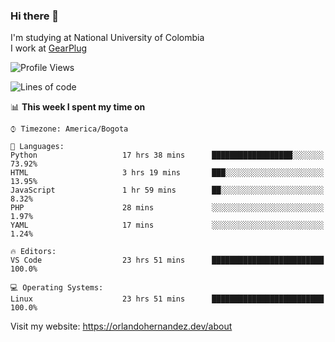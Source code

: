 ### Hi there 👋


<!--**AR4Z/AR4Z** is a ✨ _special_ ✨ repository because its `README.md` (this file) appears on your GitHub profile.

Here are some ideas to get you started:-->
I'm studying at National University of Colombia
<br>
I work at <a href="https://gearplug.io/en/">GearPlug</a>
<br>

<!--START_SECTION:waka-->
![Profile Views](http://img.shields.io/badge/Profile%20Views-22-blue)

![Lines of code](https://img.shields.io/badge/From%20Hello%20World%20I've%20written-19.3%20million%20Lines%20of%20code-blue)

📊 **This week I spent my time on** 

```text
⌚︎ Timezone: America/Bogota

💬 Languages: 
Python                   17 hrs 38 mins      ██████████████████░░░░░░░   73.92% 
HTML                     3 hrs 19 mins       ███░░░░░░░░░░░░░░░░░░░░░░   13.95% 
JavaScript               1 hr 59 mins        ██░░░░░░░░░░░░░░░░░░░░░░░   8.32% 
PHP                      28 mins             ░░░░░░░░░░░░░░░░░░░░░░░░░   1.97% 
YAML                     17 mins             ░░░░░░░░░░░░░░░░░░░░░░░░░   1.24%

🔥 Editors: 
VS Code                  23 hrs 51 mins      █████████████████████████   100.0%

💻 Operating Systems: 
Linux                    23 hrs 51 mins      █████████████████████████   100.0%

```


<!--END_SECTION:waka-->


Visit my website: https://orlandohernandez.dev/about

